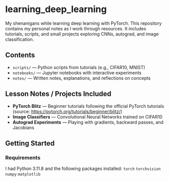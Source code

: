 # learning_deep_learning
My shenanigans while learning deep learning with PyTorch. This repository contains my personal notes as I work through resources. It includes tutorials, scripts, and small projects exploring CNNs, autograd, and image classification.

## Contents

- `scripts/` — Python scripts from tutorials (e.g., CIFAR10, MNIST)  
- `notebooks/` — Jupyter notebooks with interactive experiments  
- `notes/` — Written notes, explanations, and reflections on concepts  

## Lesson Notes / Projects Included

- **PyTorch Blitz** — Beginner tutorials following the official PyTorch tutorials (source: https://pytorch.org/tutorials/beginner/blitz/)
- **Image Classifiers** — Convolutional Neural Networks trained on CIFAR10  
- **Autograd Experiments** — Playing with gradients, backward passes, and Jacobians  

## Getting Started

### Requirements
I had Python 3.11.8 and the following packages installed:
`torch`
`torchvision`
`numpy`
`matplotlib`
